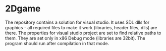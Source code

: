 # 2Dgame

The repository contains a solution for visual studio. It uses SDL dlls for graphics - all required 
files to make it work (libraries, header files, dlls) are there. The properties for visual studio project
are set to find relative paths to them. They are set only in x86 Debug mode (libraries are 32bit). The program should run
after compilation in that mode.
